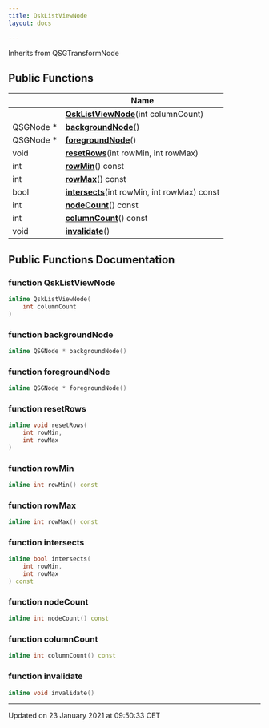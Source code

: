 ```yaml
---
title: QskListViewNode
layout: docs

---
```





Inherits from QSGTransformNode

## Public Functions

|                | Name           |
| -------------- | -------------- |
| | **[QskListViewNode](/docs/classes/class_qsk_list_view_node/#function-qsklistviewnode)**(int columnCount) |
| QSGNode * | **[backgroundNode](/docs/classes/class_qsk_list_view_node/#function-backgroundnode)**() |
| QSGNode * | **[foregroundNode](/docs/classes/class_qsk_list_view_node/#function-foregroundnode)**() |
| void | **[resetRows](/docs/classes/class_qsk_list_view_node/#function-resetrows)**(int rowMin, int rowMax) |
| int | **[rowMin](/docs/classes/class_qsk_list_view_node/#function-rowmin)**() const |
| int | **[rowMax](/docs/classes/class_qsk_list_view_node/#function-rowmax)**() const |
| bool | **[intersects](/docs/classes/class_qsk_list_view_node/#function-intersects)**(int rowMin, int rowMax) const |
| int | **[nodeCount](/docs/classes/class_qsk_list_view_node/#function-nodecount)**() const |
| int | **[columnCount](/docs/classes/class_qsk_list_view_node/#function-columncount)**() const |
| void | **[invalidate](/docs/classes/class_qsk_list_view_node/#function-invalidate)**() |

## Public Functions Documentation

### function QskListViewNode

```cpp
inline QskListViewNode(
    int columnCount
)
```


### function backgroundNode

```cpp
inline QSGNode * backgroundNode()
```


### function foregroundNode

```cpp
inline QSGNode * foregroundNode()
```


### function resetRows

```cpp
inline void resetRows(
    int rowMin,
    int rowMax
)
```


### function rowMin

```cpp
inline int rowMin() const
```


### function rowMax

```cpp
inline int rowMax() const
```


### function intersects

```cpp
inline bool intersects(
    int rowMin,
    int rowMax
) const
```


### function nodeCount

```cpp
inline int nodeCount() const
```


### function columnCount

```cpp
inline int columnCount() const
```


### function invalidate

```cpp
inline void invalidate()
```


-------------------------------

Updated on 23 January 2021 at 09:50:33 CET